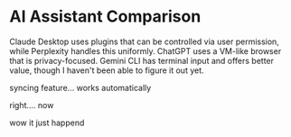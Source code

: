 # AI Assistant Comparison

Claude Desktop uses plugins that can be controlled via user permission, while Perplexity handles this uniformly. ChatGPT uses a VM-like browser that is privacy-focused. Gemini CLI has terminal input and offers better value, though I haven't been able to figure it out yet.

syncing feature... works automatically


right.... now

wow it just happend